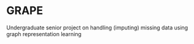 # GRAPE
Undergraduate senior project on handling (imputing) missing data using graph representation learning
